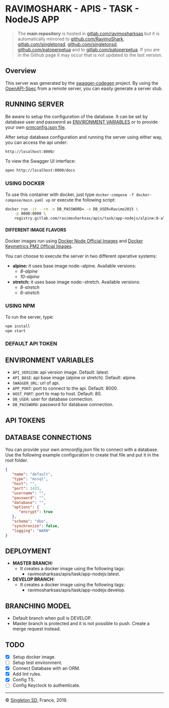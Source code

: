 # RAVIMOSHARK - APIS - TASK - NodeJS APP

> The **main repository** is hosted in [gitlab.com/ravimosharksas](https://gitlab.com/ravimosharksas/apis/task/app-nodejs.git) but it is automatically mirrored to [github.com/RavimoShark](https://github.com/RavimoShark/apis-task-app-nodejs.git), [gitlab.com/singletonsd](https://gitlab.com/singletonsd/ravimosharksas/apis/task/app-nodejs.git), [github.com/singletonsd](https://github.com/singletonsd/ravimoshark-apis-task-app-nodejs.git), [github.com/patoperpetua](https://github.com/patoperpetua/ravimoshark-apis-task-app-nodejs.git) and to [gitlab.com/patoperpetua](https://gitlab.com/patoperpetua/ravimoshark-apis-task-app-nodejs.git). If you are in the Github page it may occur that is not updated to the last version.

## Overview

This server was generated by the [swagger-codegen](https://github.com/swagger-api/swagger-codegen) project.  By using the [OpenAPI-Spec](https://github.com/OAI/OpenAPI-Specification) from a remote server, you can easily generate a server stub.

## RUNNING SERVER

Be aware to setup the configuration of the database. It can be set by database user and password as [ENVIRONMENT VARIABLES](#environment-variables) or to provide your own [ormconfig.json file](#database-connections).

After setup database configuration and running the server using either way, you can access the api under:

```bash
http://localhost:8000/
```

To view the Swagger UI interface:

```bash
open http://localhost:8000/docs
```

### USING DOCKER

To use this container with docker, just type `docker-compose -f docker-compose/main.yaml up` or execute the following script:

```bash
docker run -it --rm -e DB_PASSWORD= -e DB_USER=Ravimo2015 \
    -p 8000:8000 \
    registry.gitlab.com/ravimosharksas/apis/task/app-nodejs/alpine:8-alpine-latest
```

#### DIFFERENT IMAGE FLAVORS

Docker images run using [Docker Node Official Images](https://hub.docker.com/_/node/) and [Docker Keymetrics PM2 Official Images](https://hub.docker.com/r/keymetrics/pm2/).

You can choose to execute the server in two different operative systems:

- **alpine:** it uses base image node:-alpine. Available versions:
  - *8-alpine*
  - *10-alpine*
- **stretch:** it uses base image node:-stretch. Available versions:
  - *8-stretch*
  - *6-stretch*

### USING NPM

To run the server, type:

```bash
npm install
npm start
```

### DEFAULT API TOKEN

<!-- TODO: -->

## ENVIRONMENT VARIABLES

- `API_VERSION`: api version image. Default: latest.
- `API_BASE`: api base image (alpine or stretch). Default: alpine.
- `SWAGGER_URL`: url of api.
- `APP_PORT`: port to connect to the api. Default: 8000.
- `HOST_PORT`: port to map to host. Default: 80.
- `DB_USER`: user for database connection.
- `DB_PASSWORD`: password for database connection.

## API TOKENS

<!-- TODO: tell how to connect with KeyClock. -->

## DATABASE CONNECTIONS

You can provide your own *ormconfig.json* file to connect with a database. Use the following example configuration to create that file and put it in the root folder.

```json
{
   "name": "default",
   "type": "mssql",
   "host": "",
   "port": 1433,
   "username": "",
   "password": "",
   "database": "",
   "options": {
      "encrypt": true
   },
   "schema": "dbo",
   "synchronize": false,
   "logging": "WARN"
}
```

## DEPLOYMENT

- **MASTER BRANCH:**
  - It creates a docker image using the following tags:
    - ravimosharksas/apis/task/app-nodejs:latest.
- **DEVELOP BRANCH:**
  - It creates a docker image using the following tags:
    - ravimosharksas/apis/task/app-nodejs:develop.

## BRANCHING MODEL

- Default branch when pull is DEVELOP.
- Master branch is protected and it is not possible to push. Create a merge request instead.

## TODO

- [X] Setup docker image.
- [ ] Setup test environment.
- [X] Connect Database with an ORM.
- [X] Add lint rules.
- [X] Config TS.
- [ ] Config Keyclock to authenticate.

----------------------
© [Singleton SD](http://singletonsd.com), France, 2019.
